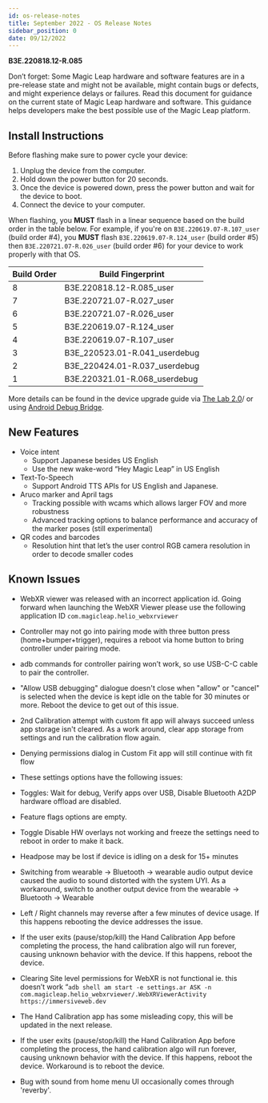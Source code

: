 ```yaml
---
id: os-release-notes
title: September 2022 - OS Release Notes
sidebar_position: 0
date: 09/12/2022
---
```


**B3E.220818.12-R.085**

Don’t forget: Some Magic Leap hardware and software features are in a pre-release state and might not be available, might contain bugs or defects, and might experience delays or failures. Read this document for guidance on the current state of Magic Leap hardware and software. This guidance helps developers make the best possible use of the Magic Leap platform.

## Install Instructions

Before flashing make sure to power cycle your device:

1. Unplug the device from the computer.
2. Hold down the power button for 20 seconds.
3. Once the device is powered down, press the power button and wait for the device to boot.
4. Connect the device to your computer.

When flashing, you **MUST** flash in a linear sequence based on the build order in the table below. For example, if you're on `B3E.220619.07-R.107_user` (build order #4), you **MUST** flash `B3E.220619.07-R.124_user` (build order #5) then `B3E.220721.07-R.026_user` (build order #6) for your device to work properly with that OS.

| Build Order | Build Fingerprint |
|---|---|
| 8 | B3E.220818.12-R.085_user |
| 7 | B3E.220721.07-R.027_user |
| 6 | B3E.220721.07-R.026_user |
| 5 | B3E.220619.07-R.124_user |
| 4 | B3E.220619.07-R.107_user |
| 3 | B3E_220523.01-R.041_userdebug |
| 2 | B3E_220424.01-R.037_userdebug |
| 1 | B3E.220321.01-R.068_userdebug |

More details can be found in the device upgrade guide via [The Lab 2.0](/versioned_docs/version-02-Aug-2023/guides/developer-tools/ml-hub/ml-hub-os-installer.md)/ or using [Android Debug Bridge](/versioned_docs/version-02-Aug-2023/guides/device/updating-the-os/device-flashing-guide.md).

## New Features

- Voice intent
  - Support Japanese besides US English
  - Use the new wake-word “Hey Magic Leap” in US English
- Text-To-Speech
  - Support Android TTS APIs for US English and Japanese.
- Aruco marker and April tags
  - Tracking possible with wcams which allows larger FOV and more robustness
  - Advanced tracking options to balance performance and accuracy of the marker poses (still experimental)
- QR codes and barcodes
  - Resolution hint that let’s the user control RGB camera resolution in order to decode smaller codes

## Known Issues

- WebXR viewer was released with an incorrect application id. Going forward when launching the WebXR Viewer please use the following application ID `com.magicleap.helio_webxrviewer`

- Controller may not go into pairing mode with three button press (home+bumper+trigger), requires a reboot via home button to bring controller under pairing mode.

- adb commands for controller pairing won’t work, so use USB-C-C cable to pair the controller.

- "Allow USB debugging" dialogue doesn't close when "allow" or "cancel" is selected when the device is kept idle on the table for 30 minutes or more. Reboot the device to get out of this issue.

- 2nd Calibration attempt with custom fit app will always succeed unless app storage isn't cleared. As a work around, clear app storage from settings and run the calibration flow again.

- Denying permissions dialog in Custom Fit app will still continue with fit flow

- These settings options have the following issues:

- Toggles: Wait for debug, Verify apps over USB, Disable Bluetooth A2DP hardware offload are disabled.

- Feature flags options are empty.

- Toggle Disable HW overlays not working and freeze the settings need to reboot in order to make it back.

- Headpose may be lost if device is idling on a desk for 15+ minutes

- Switching from wearable → Bluetooth → wearable audio output device caused the audio to sound distorted with the system UYI. As a workaround, switch to another output device from the wearable → Bluetooth → Wearable

- Left / Right channels may reverse after a few minutes of device usage. If this happens rebooting the device addresses the issue.

- If the user exits (pause/stop/kill) the Hand Calibration App before completing the process, the hand calibration algo will run forever, causing unknown behavior with the device. If this happens, reboot the device.

- Clearing Site level permissions for WebXR is not functional ie. this doesn’t work “`adb shell am start -e settings.ar ASK -n com.magicleap.helio_webxrviewer/.WebXRViewerActivity https://immersiveweb.dev`

- The Hand Calibration app has some misleading copy, this will be updated in the next release.

- If the user exits (pause/stop/kill) the Hand Calibration App before completing the process, the hand calibration algo will run forever, causing unknown behavior with the device. If this happens, reboot the device. Workaround is to reboot the device.

- Bug with sound from home menu UI occasionally comes through 'reverby'.

